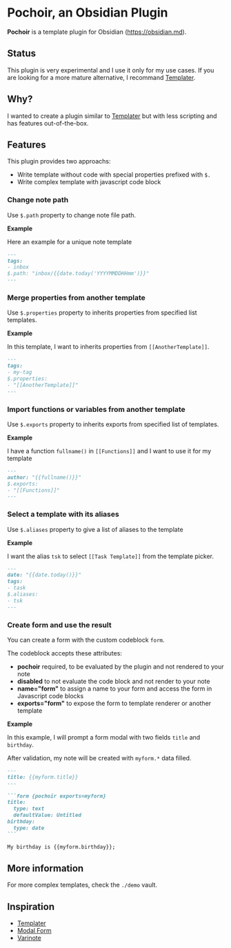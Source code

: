 # Pochoir, an Obsidian Plugin

**Pochoir** is a template plugin for Obsidian (https://obsidian.md).

## Status

This plugin is very experimental and I use it only for my use cases. If you are looking for a more mature alternative, I recommand [Templater](https://github.com/SilentVoid13/Templater).

## Why?

I wanted to create a plugin similar to [Templater](https://github.com/SilentVoid13/Templater) but with less scripting and has features out-of-the-box.

## Features

This plugin provides two approachs:
- Write template without code with special properties prefixed with `$.`
- Write complex template with javascript code block

### Change note path

Use `$.path` property to change note file path.

**Example**

Here an example for a unique note template

```md
---
tags:
- inbox
$.path: "inbox/{{date.today('YYYYMMDDHHmm')}}"
---
```

### Merge properties from another template

Use `$.properties` property to inherits properties from specified list templates.

**Example**

In this template, I want to inherits properties from `[[AnotherTemplate]]`.

```md
---
tags:
- my-tag
$.properties:
- "[[AnotherTemplate]]"
---
```

### Import functions or variables from another template

Use `$.exports` property to inherits exports from specified list of templates.

**Example**

I have a function `fullname()` in `[[Functions]]` and I want to use it for my template

```md
---
author: "{{fullname()}}"
$.exports:
- "[[Functions]]"
---
```

### Select a template with its aliases

Use `$.aliases` property to give a list of aliases to the template

**Example**

I want the alias `tsk` to select `[[Task Template]]` from the template picker.

```md
---
date: "{{date.today()}}"
tags:
- task
$.aliases:
- tsk
---
```

### Create form and use the result

You can create a form with the custom codeblock `form`.

The codeblock accepts these attributes:
- **pochoir** required, to be evaluated by the plugin and not rendered to your note
- **disabled** to not evaluate the code block and not render to your note
- **name="form"** to assign a name to your form and access the form in Javascript code blocks
- **exports="form"** to expose the form to template renderer or another template

**Example**

In this example, I will prompt a form modal with two fields `title` and `birthday`.

After validation, my note will be created with `myform.*` data filled.

````md
---
title: {{myform.title}}
---

```form {pochoir exports=myform}
title:
  type: text
  defaultValue: Untitled
birthday:
  type: date
```

My birthday is {{myform.birthday}};
````

## More information

For more complex templates, check the `./demo` vault.

## Inspiration

* [Templater](https://github.com/SilentVoid13/Templater)
* [Modal Form](https://github.com/danielo515/obsidian-modal-form/)
* [Varinote](https://github.com/gsarig/obsidian-varinote)
